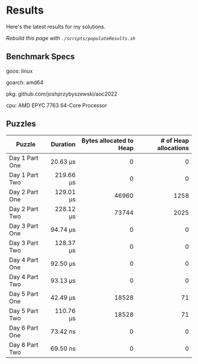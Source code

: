 # Results

Here's the latest results for my solutions.

_Rebuild this page with `./scripts/populateResults.sh`_

## Benchmark Specs

goos: linux

goarch: amd64

pkg: github.com/joshprzybyszewski/aoc2022

cpu: AMD EPYC 7763 64-Core Processor                


## Puzzles

|Puzzle|Duration|Bytes allocated to Heap|# of Heap allocations|
|-|-:|-:|-:|
|Day 1 Part One|20.63 µs|0|0|
|Day 1 Part Two|219.66 µs|0|0|
|Day 2 Part One|129.01 µs|46960|1258|
|Day 2 Part Two|228.12 µs|73744|2025|
|Day 3 Part One|94.74 µs|0|0|
|Day 3 Part Two|128.37 µs|0|0|
|Day 4 Part One|92.50 µs|0|0|
|Day 4 Part Two|93.13 µs|0|0|
|Day 5 Part One|42.49 µs|18528|71|
|Day 5 Part Two|110.76 µs|18528|71|
|Day 6 Part One|73.42 ns|0|0|
|Day 6 Part Two|69.50 ns|0|0|
